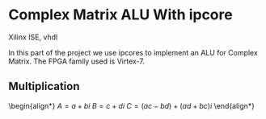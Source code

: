 # Complex Matrix ALU With ipcore
Xilinx ISE, vhdl

In this part of the project we use ipcores to implement an ALU for Complex Matrix. The FPGA family used is Virtex-7. 

## Multiplication

\begin{align*}
$A= a + bi$
$B = c + di$
$C = (ac-bd) + (ad+bc)i$
\end{align*}